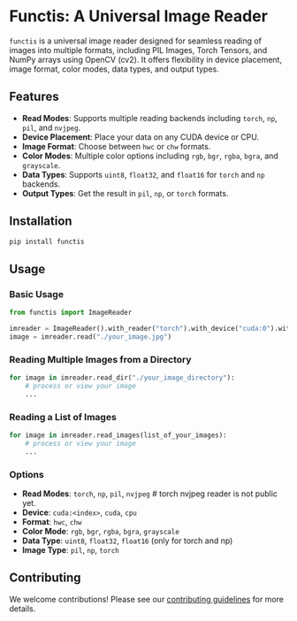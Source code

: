 # Functis: A Universal Image Reader

`functis` is a universal image reader designed for seamless reading of images into multiple formats, including PIL Images, Torch Tensors, and NumPy arrays using OpenCV (cv2). It offers flexibility in device placement, image format, color modes, data types, and output types.

## Features

- **Read Modes**: Supports multiple reading backends including `torch`, `np`, `pil`, and `nvjpeg`.
- **Device Placement**: Place your data on any CUDA device or CPU.
- **Image Format**: Choose between `hwc` or `chw` formats.
- **Color Modes**: Multiple color options including `rgb`, `bgr`, `rgba`, `bgra`, and `grayscale`.
- **Data Types**: Supports `uint8`, `float32`, and `float16` for `torch` and `np` backends.
- **Output Types**: Get the result in `pil`, `np`, or `torch` formats.

## Installation

```bash
pip install functis
```

## Usage

### Basic Usage

```python
from functis import ImageReader

imreader = ImageReader().with_reader("torch").with_device("cuda:0").with_format("hwc")
image = imreader.read("./your_image.jpg")
```

### Reading Multiple Images from a Directory

```python
for image in imreader.read_dir("./your_image_directory"):
    # process or view your image
    ...
```

### Reading a List of Images

```python
for image in imreader.read_images(list_of_your_images):
    # process or view your image
    ...
```

### Options

- **Read Modes**: `torch`, `np`, `pil`, `nvjpeg` # torch nvjpeg reader is not public yet.
- **Device**: `cuda:<index>`, `cuda`, `cpu`
- **Format**: `hwc`, `chw`
- **Color Mode**: `rgb`, `bgr`, `rgba`, `bgra`, `grayscale`
- **Data Type**: `uint8`, `float32`, `float16` (only for torch and np)
- **Image Type**: `pil`, `np`, `torch`

## Contributing

We welcome contributions! Please see our [contributing guidelines](LINK_TO_CONTRIBUTING.md) for more details.
